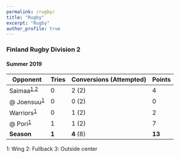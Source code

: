 ```yaml
---
permalink: /rugby/
title: "Rugby"
excerpt: "Rugby"
author_profile: true
---
```


### Finland Rugby Division 2
#### Summer 2019

| Opponent | Tries | Conversions (Attempted) | Points |
| - | - | - | - |
| Saimaa<sup>[1](#wing),[2](#fullback)</sup> | 0 | 2 (2) | 4 |
| @ Joensuu<sup>[1](#wing)</sup> | 0 | 0 (2) | 0 |
| Warriors<sup>[1](#wing)</sup> | 0 | 1 (2) | 2 |
| @ Pori<sup>[1](#center)</sup> | 1 | 1 (2) | 7
| **Season** | **1** | **4** (8) | **13** |

<a name="wing">1</a>: Wing
<a name="fullback">2</a>: Fullback
<a name="center">3</a>: Outside center
